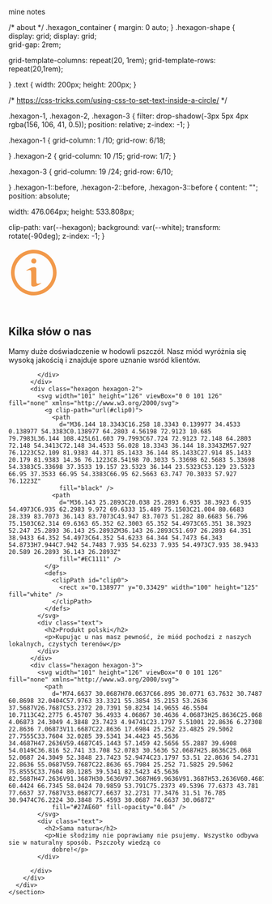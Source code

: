 mine notes


/* about */
.hexagon_container {
  margin: 0 auto;
}
.hexagon-shape {   
  display: grid;
  display: grid;  
  grid-gap: 2rem;


  grid-template-columns:  repeat(20, 1rem);
    grid-template-rows: repeat(20,1rem);

}
.text {
  width: 200px;
  height: 200px;
}

/* https://css-tricks.com/using-css-to-set-text-inside-a-circle/ */


.hexagon-1,
.hexagon-2,
.hexagon-3 {
  filter: drop-shadow(-3px 5px 4px rgba(156, 106, 41, 0.5));
  position: relative;
  z-index: -1;
}

.hexagon-1 {
  grid-column: 1 /10;
  grid-row: 6/18;
  
}
.hexagon-2 {
  grid-column: 10 /15;
  grid-row: 1/7;
}
  

.hexagon-3 {
  grid-column: 19 /24;
grid-row: 6/10;
  
}
.hexagon-1::before,
.hexagon-2::before,
.hexagon-3::before {
  content: "";
position: absolute;

width: 476.064px;
height: 533.808px;

clip-path: var(--hexagon);
background: var(--white);
transform: rotate(-90deg);
z-index: -1;
}




<!-- index -->

<section class="about">
      <div class="about_container">
        <div class="hexagon-shape">
          <div class="hexagon-1">
            <svg width="100" height="125" viewBox="0 0 100 125" fill="none" xmlns="http://www.w3.org/2000/svg">
              <path
                d="M44.9394 27.1923C44.9394 26.1914 45.2362 25.213 45.7922 24.3808C46.3483 23.5486 47.1387 22.8999 48.0634 22.5169C48.988 22.1339 50.0056 22.0337 50.9872 22.2289C51.9689 22.4242 52.8706 22.9062 53.5783 23.6139C54.286 24.3216 54.768 25.2233 54.9633 26.205C55.1585 27.1866 55.0583 28.2042 54.6753 29.1288C54.2923 30.0535 53.6436 30.8439 52.8114 31.4C51.9792 31.956 51.0008 32.2528 49.9999 32.2528C49.3354 32.2528 48.6773 32.1219 48.0634 31.8676C47.4494 31.6133 46.8915 31.2405 46.4216 30.7706C45.9517 30.3007 45.5789 29.7428 45.3246 29.1289C45.0703 28.5149 44.9394 27.8568 44.9394 27.1923ZM55.0606 63.9442V43.3928C55.0606 35.3297 41.9031 40.064 34.6608 46.3729C43.9049 44 44.9394 43.404 44.9394 53.0527V73.6041C44.9394 81.6673 58.0969 76.9329 65.3392 70.6241C56.0951 72.9969 55.0606 73.593 55.0606 63.9442ZM95 50C95 58.9002 92.3608 67.6005 87.4161 75.0007C82.4715 82.4009 75.4434 88.1686 67.2208 91.5746C58.9981 94.9805 49.9501 95.8717 41.2209 94.1353C32.4918 92.399 24.4736 88.1132 18.1802 81.8198C11.8868 75.5264 7.601 67.5082 5.86466 58.7791C4.12833 50.0499 5.01948 41.0019 8.42542 32.7792C11.8314 24.5566 17.5991 17.5285 24.9993 12.5839C32.3996 7.6392 41.0998 5 50 5C61.9347 5 73.3807 9.74106 81.8198 18.1802C90.259 26.6193 95 38.0653 95 50ZM88 50C88 42.4843 85.7713 35.1374 81.5959 28.8883C77.4204 22.6393 71.4856 17.7687 64.542 14.8926C57.5984 12.0164 49.9578 11.2639 42.5866 12.7302C35.2153 14.1964 28.4443 17.8155 23.1299 23.1299C17.8155 28.4443 14.1964 35.2153 12.7302 42.5866C11.2639 49.9578 12.0164 57.5984 14.8926 64.542C17.7687 71.4856 22.6393 77.4204 28.8883 81.5958C35.1374 85.7713 42.4843 88 50 88C60.0747 87.9886 69.7336 83.9814 76.8575 76.8575C83.9814 69.7336 87.9886 60.0747 88 50Z"
                fill="#F2994A" />
            </svg>
            <div class="text">
              <h2>Kilka słów o nas</h2>
              <p>Mamy duże doświadczenie w hodowli pszczół. Nasz miód wyróżnia się wysoką jakością i znajduje spore
                uznanie wsród klientów.</p>

            </div>
          </div>
          <div class="hexagon hexagon-2">
            <svg width="101" height="126" viewBox="0 0 101 126" fill="none" xmlns="http://www.w3.org/2000/svg">
              <g clip-path="url(#clip0)">
                <path
                  d="M36.144 18.3343C16.258 18.3343 0.139977 34.4533 0.138977 54.3383C0.138977 64.2803 4.56198 72.9123 10.685 79.7983L36.144 108.425L61.603 79.7993C67.724 72.9123 72.148 64.2803 72.148 54.3413C72.148 34.4533 56.028 18.3343 36.144 18.3343ZM57.927 76.1223C52.109 81.9383 44.371 85.1433 36.144 85.1433C27.914 85.1433 20.179 81.9383 14.36 76.1223C8.54198 70.3033 5.33698 62.5683 5.33698 54.3383C5.33698 37.3533 19.157 23.5323 36.144 23.5323C53.129 23.5323 66.95 37.3533 66.95 54.3383C66.95 62.5663 63.747 70.3033 57.927 76.1223Z"
                  fill="black" />
                <path
                  d="M36.143 25.2893C20.038 25.2893 6.935 38.3923 6.935 54.4973C6.935 62.2983 9.972 69.6333 15.489 75.1503C21.004 80.6683 28.339 83.7073 36.143 83.7073C43.947 83.7073 51.282 80.6683 56.796 75.1503C62.314 69.6363 65.352 62.3003 65.352 54.4973C65.351 38.3923 52.247 25.2893 36.143 25.2893ZM36.143 26.2893C51.697 26.2893 64.351 38.9433 64.352 54.4973C64.352 54.6233 64.344 54.7473 64.343 54.8733H7.944C7.942 54.7483 7.935 54.6233 7.935 54.4973C7.935 38.9433 20.589 26.2893 36.143 26.2893Z"
                  fill="#EC1111" />
              </g>
              <defs>
                <clipPath id="clip0">
                  <rect x="0.138977" y="0.33429" width="100" height="125" fill="white" />
                </clipPath>
              </defs>
            </svg>
            <div class="text">
              <h2>Produkt polski</h2>
              <p>Kupując u nas masz pewność, że miód pochodzi z naszych lokalnych, czystych terenów</p>
            </div>
          </div>
          <div class="hexagon hexagon-3">
            <svg width="101" height="126" viewBox="0 0 101 126" fill="none" xmlns="http://www.w3.org/2000/svg">
              <path
                d="M74.6637 30.0687H70.0637C66.895 30.0771 63.7632 30.7487 60.8698 32.0404C57.9763 33.3321 55.3854 35.2153 53.2636 37.5687V26.7687C53.2372 20.7391 50.8234 14.9655 46.5504 10.7113C42.2775 6.45707 36.4933 4.06867 30.4636 4.06873H25.8636C25.068 4.06873 24.3049 4.3848 23.7423 4.94741C23.1797 5.51001 22.8636 6.27308 22.8636 7.06873V11.6687C22.8636 17.6984 25.252 23.4825 29.5062 27.7555C33.7604 32.0285 39.5341 34.4423 45.5636 34.4687H47.2636V59.4687C45.1443 57.1459 42.5656 55.2887 39.6908 54.0149C36.816 52.741 33.708 52.0783 30.5636 52.0687H25.8636C25.068 52.0687 24.3049 52.3848 23.7423 52.9474C23.1797 53.51 22.8636 54.2731 22.8636 55.0687V59.7687C22.8636 65.7984 25.252 71.5825 29.5062 75.8555C33.7604 80.1285 39.5341 82.5423 45.5636 82.5687H47.2636V91.3687H30.5636V97.3687H69.9636V91.3687H53.2636V60.4687H54.9636C60.976 60.4424 66.7345 58.0424 70.9859 53.791C75.2373 49.5396 77.6373 43.781 77.6637 37.7687V33.0687C77.6637 32.2731 77.3476 31.51 76.785 30.9474C76.2224 30.3848 75.4593 30.0687 74.6637 30.0687Z"
                fill="#27AE60" fill-opacity="0.84" />
            </svg>
            <div class="text">
              <h2>Sama natura</h2>
              <p>Nie słodzimy nie poprawiamy nie psujemy. Wszystko odbywa sie w naturalny sposób. Pszczoły wiedzą co
                dobre!</p>
            </div>

          </div>
        </div>
      </div>
    </section>

